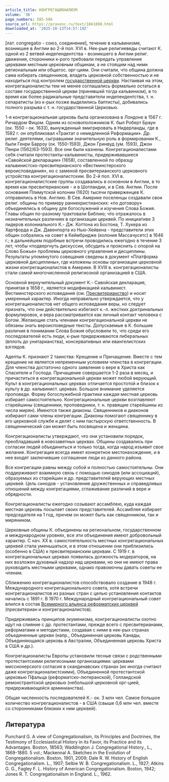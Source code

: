 ```yaml
---
article_title: КОНГРЕГАЦИОНАЛИЗМ
volume: '36'
page_numbers: 585-586
source_url: https://pravenc.ru/text/1841890.html
downloaded_at: '2025-10-13T14:57:19Z'
---
```


[лат. congregatio - союз, соединение], течение в кальвинизме, возникшее в Англии во 2-й пол. XVI в. Нек-рые религиеведы считают К. одной из 2 ветвей индепендентства - возникшего в Англии религ. движения, сторонники к-рого требовали передать управление церквами местным церковным общинам, а не стоящим над ними региональным или общегос. орг-циям. Они считали, что община должна сама избирать священников, владеть церковной собственностью и не находиться под контролем [государственной церкви](<https://pravenc.ru/text/государственной церкви.html>). Настаивая на этом, конгрегационалисты тем не менее соглашались формально остаться в составе государственной церкви (принявшей тогда кальвинизм), в то время как более радикальные представители индепендентства, т. н. сепаратисты (из к-рых позже выделились баптисты), добивались полного разрыва с т. н. государственной Церковью.

1-я конгрегациональная церковь была организована в Лондоне в 1567 г. Ричардом Фицом. Одним из основоположников К. был Роберт Браун (ок. 1550 - ок. 1633), вынужденный эмигрировать в Нидерланды, где в 1582 г. он опубликовал «Трактат о немедленной Реформации». Др. религ. деятелями, сыгравшими значительную роль в формировании К., были Генри Барроу (ок. 1550-1593), Джон Гринвуд (ум. 1593), Джон Пенри (1562/63-1593). Все они были казнены. Конгрегационалистами себя считали протестанты-кальвинисты, придерживавшиеся «Савойской декларации» (1658), составленной по образцу кальвинистско-пресвитерианского «Вестминстерского вероисповедания», но с заменой пресвитерианского церковного устройства конгрегационалистским. Во 2-й пол. XVI в. конгрегационалистские группы создавались в основном в Англии, в то время как пресвитерианские - и в Шотландии, и в Сев. Англии. После основания Плимутской колонии (1620) тысячи приверженцев К. отправились в Нов. Англию. В Сев. Америке поселенцы создавали свои религ. общины по примеру раннехристианских: «по договору» объединялись в общину для богослужений и изучения Слова Божия. Главы общин по-разному трактовали Библию; что отражалось в незначительных различиях в организации церквей. По инициативе 3 лидеров колониального К.- Дж. Коттона из Бостона, Т. Хукера из Хартфорда и Дж. Давенпорта из Нью-Хейвена - представители этих общин собрались на совет в Кеймбридже (колония Массачусетс) в 1646 г.; в дальнейшем подобные встречи проводились ежегодно в течение 3 лет, чтобы «подвергнуть дискуссии, обсудить и прояснить с опорой на Слово Божье» проблемы церковного управления и дисциплины. Результаты упомянутого совещания сведены в документ «Платформа церковной дисциплины», где изложены основы организации церковной жизни конгрегационалистов в Америке. В XVIII в. конгрегационалисты стали самой многочисленной религиозной организацией в США.

Основной вероучительный документ К.- Савойская декларация, принятая в 1658 г., является модификацией кальвинист. Вестминстерского исповедания (см. [Пресвитерианство](https://pravenc.ru/text/Пресвитерианство.html)) и носит умеренный характер. Иногда неправильно утверждается, что у конгрегационалистов нет общего исповедания веры, но следует признать, что они действительно избегают к.-л. жестких доктринальных формулировок, и вера рассматривается как личный контакт человека с Богом. Желающие стать членами конгрегациональной церкви не обязаны знать вероисповедные тексты. Допускаемые в К. большие различия в понимании Слова Божия обусловили то, что среди его последователей есть люди, к-рые придерживаются либеральных (вплоть до унитарианства), консервативных или евангелистских взглядов.

Адепты К. признают 2 таинства: Крещение и Причащение. Вместе с тем крещение не является непременным условием членства в конгрегации. Для членства достаточно одного заявления о вере в Христа как Спасителя и Господа. Причащение совершается 1-2 раза в месяц, и причаститься в конгрегациональной церкви может любой верующий. Культ в конгрегациональных церквах отличается простотой и близок к культу в др. кальвинист. церквах. Большое внимание уделяется проповеди. Форму богослужебной практики каждая местная церковь избирает самостоятельно. Конгрегациональные церкви возглавляют старейшины (священники, проповедники, т. н. правящие старейшины из числа мирян). Имеются также диаконы. Священников и диаконов избирают сами члены конгрегации. Диаконы помогают священнику в его церковной службе и делят с ним пастырскую ответственность. В священнический сан может быть посвящена и женщина.

Конгрегационалисты утверждают, что они установили порядок, преобладавший в новозаветных церквах. Общины создавались при согласии людей объединиться и только тогда, когда народ изъявит свое желание. Конгрегация всегда имеет конкретное местонахождение, и в нее входят заключившие соглашение люди из данного района.

Все конгрегации равны между собой и полностью самостоятельны. Они поддерживают взаимную связь с помощью синодов (или ассоциаций), образуемых из старейшин и др. представителей верующих местных церквей. Цель синодов - установление дружественных и справедливых отношений между конгрегациями, сглаживание различий в вере и обрядности.

Конгрегационалисты ежегодно созывают ассамблею, куда каждая местная церковь посылает своих представителей. Ассамблея избирает председателя на 1 год, причем он может быть как священником, так и мирянином.

Церковные общины К. объединены на региональном, государственном и международном уровнях, все эти объединения имеют добровольный характер. С нач. XX в. самостоятельность местных конгрегациональных церквей стала уменьшаться, и в этом отношении они приблизились (особенно в США) к пресвитерианским церквам. С 1919 г. в конгрегациональных церквах появилась должность модераторов, на них возложен духовный надзор над церквами, но они не имеют права руководить местными церквами, однако правомочны давать советы ее членам.

Сближению конгрегационалистов способствовало создание в 1948 г. Международного конгрегационального совета, хотя встречи конгрегационалистов из разных стран с целью установления контактов начались с 1891 г. В 1970 г. Международный конгрегациональный совет влился в состав [Всемирного альянса реформатских церквей](<https://pravenc.ru/text/Всемирного альянса реформатских церквей.html>) (пресвитериан и конгрегационалистов).

Придерживаясь принципов экуменизма, конгрегационалисты охотно идут на слияние с др. протестантами, прежде всего с пресвитерианами, реформатами и методистами, создавая с ними в нек-рых странах объединенные церкви (напр., Объединенная церковь Канады, Объединяющаяся церковь в Австралии, Объединенная церковь Христа в США и др.).

Конгрегационалисты Европы установили тесные связи с родственными протестантскими религиозными организациями: церквами миссионерского согласия в скандинавских странах (их иногда считают даже конгрегационалистскими), Объединенной протестантской церковью Пфальца (реформатско-лютеранской), Голландской ремонстрантской церковью (небольшой церковной орг-цией, придерживающейся арминианства).

Общая численность последователей К.- ок. 3 млн чел. Самое большое количество конгрегационалистов - в США (свыше 0,6 млн чел. вместе со сторонниками близких к ним церквей).

## Литература

Punchard G. A view of Congregationalism, its Principles and Doctrines, the Testimony of Ecclesiastical History in its Favor, its Practice and its Advantages. Boston, 18563; Waddington J. Congregational History., L., 1869-1880. 5 vol.; Mackennal A. Sketches in the Evolution of Congregationalism. Boston, 1901, 2009; Dаlе R. W. History of English Congregationalism. L., 1907; Selbie W. В. Congregationalism. L., 1927; Atkins G. G., Fagley F. L. History of American Congregationalism. Boston, 1942; Jones R. T. Congregationalism in England. L., 1962.
